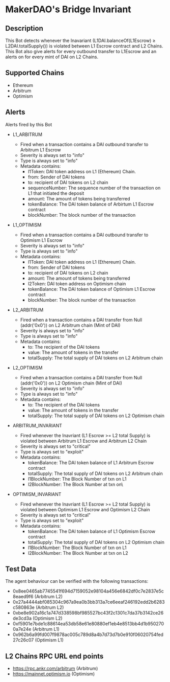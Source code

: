 # MakerDAO's Bridge Invariant

## Description

This Bot detects whenever the Inavariant (L1DAI.balanceOf(L1Escrow) ≥ L2DAI.totalSupply()) is violated between L1 Escrow contract and L2 Chains. This Bot also give alerts for every outbound transfer to L1Escrow and an alerts on for every mint of DAI on L2 Chains.

## Supported Chains

- Ethereum
- Arbitrum
- Optimism

## Alerts

Alerts fired by this Bot

- L1_ARBITRUM

  - Fired when a transaction contains a DAI outbound transfer to Arbitrum L1 Escrow
  - Severity is always set to "info"
  - Type is always set to "info"
  - Metadata contains:
    - l1Token: DAI token address on L1 (Ethereum) Chain.
    - from: Sender of DAI tokens
    - to: recipient of DAI tokens on L2 chain
    - sequenceNumber: The sequence number of the transaction on L1 that initiated the deposit
    - amount: The amount of tokens being transferred
    - tokenBalance: The DAI token balance of Arbirtum L1 Escrow contract
    - blockNumber: The block number of the transaction

- L1_OPTIMISM

  - Fired when a transaction contains a DAI outbound transfer to Optimism L1 Escrow
  - Severity is always set to "info"
  - Type is always set to "info"
  - Metadata contains:
    - l1Token: DAI token address on L1 (Ethereum) Chain.
    - from: Sender of DAI tokens
    - to: recipient of DAI tokens on L2 chain
    - amount: The amount of tokens being transferred
    - l2Token: DAI token address on Optimism chain
    - tokenBalance: The DAI token balance of Optimism L1 Escrow contract
    - blockNumber: The block number of the transaction

- L2_ARBITRUM

  - Fired when a transaction contains a DAI transfer from Null (addr('0x0')) on L2 Arbitrum chain (Mint of DAI)
  - Severity is always set to "info"
  - Type is always set to "info"
  - Metadata contains:
    - to: The recipient of the DAI tokens
    - value: The amount of tokens in the transfer
    - totalSupply: The total supply of DAI tokens on L2 Arbitrum chain

- L2_OPTIMISM

  - Fired when a transaction contains a DAI transfer from Null (addr('0x0')) on L2 Optimism chain (Mint of DAI)
  - Severity is always set to "info"
  - Type is always set to "info"
  - Metadata contains:
    - to: The recipient of the DAI tokens
    - value: The amount of tokens in the transfer
    - totalSupply: The total supply of DAI tokens on L2 Optimism chain

- ARBITRUM_INVARIANT

  - Fired whenever the Inavriant (L1 Escrow >= L2 total Supply) is violated between Arbitrum L1 Escrow and Arbitrum L2 Chain
  - Severity is always set to "critical"
  - Type is always set to "exploit"
  - Metadata contains:
    - tokenBalance: The DAI token balance of L1 Arbitrum Escrow contract
    - totalSupply: The total supply of DAI tokens on L2 Arbitrum chain
    - l1BlockNumber: The Block Number of txn on L1
    - l2BlockNumber: The Block Number at txn on\

- OPTIMISM_INVARIANT

  - Fired whenever the Inavriant (L1 Escrow >= L2 total Supply) is violated between Optimism L1 Escrow and Optimism L2 Chain
  - Severity is always set to "critical"
  - Type is always set to "exploit"
  - Metadata contains:
    - tokenBalance: The DAI token balance of L1 Optimism Escrow contract
    - totalSupply: The total supply of DAI tokens on L2 Optimism chain
    - l1BlockNumber: The Block Number of txn on L1
    - l2BlockNumber: The Block Number at txn on L2

## Test Data

The agent behaviour can be verified with the following transactions:

- 0x8ee0465ab7745541f694d7159052e98104a456e6842df0c7e2837e5c8eaed9f6 (Arbitrum L2)
- 0x27a4444abf085304c967a9ea0b3bb313a7ce6eeaf246192edd2b6283c580863e (Arbitrum L2)
- 0xbe8e902a16c1a747d338598bf985527bc43f2c1301c7da37b3142ce26de3cd3a (Optimism L2)
- 0xf5901e7bde1c88614ea53db58e61e80880ef1eb4e8513bb4d1b9502700a7e24e (Arbitrum L1)
- 0x962b6a99fd007f9878ac005c789d8a4b7d73d7b0e910f06020754fed27c26c07 (Optimism L1)

## L2 Chains RPC URL end points

- https://rpc.ankr.com/arbitrum (Arbitrum)
- https://mainnet.optimism.io (Optimism)
